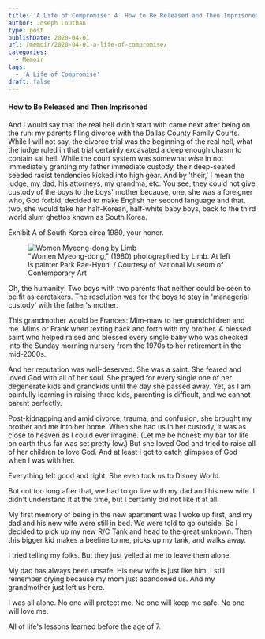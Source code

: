 ```yaml
---
title: 'A Life of Compromise: 4. How to Be Released and Then Imprisoned'
author: Joseph Louthan
type: post
publishDate: 2020-04-01
url: /memoir/2020-04-01-a-life-of-compromise/
categories:
  - Memoir
tags:
  - 'A Life of Compromise'
draft: false
---
```


#### How to Be Released and Then Imprisoned

And I would say that the real hell didn't start with came next after being on the run: my parents filing divorce with the Dallas County Family Courts. While I will not say, the divorce trial was the beginning of the real hell, what the judge ruled in that trial certainly excavated a deep enough chasm to contain sai hell. While the court system was somewhat *wise* in not immediately granting my father immediate custody, their deep-seated seeded racist tendencies kicked into high gear. And by 'their,' I mean the judge, my dad, his attorneys, my grandma, etc.  You see, they could not give custody of the boys to the boys' mother because, one, she was a foreigner who, God forbid, decided to make English her second language and that, two, she would take her half-Korean, half-white baby boys, back to the third world slum ghettos known as South Korea.

Exhibit A of South Korea circa 1980, your honor.

<figure>
    <img src='https://theologic.us/images/12281501.jpg' alt='Women Myeong-dong by Limb' />
    <figcaption>"Women Myeong-dong," (1980) photographed by Limb. At left is painter Park Rae-Hyun. / Courtesy of National Museum of Contemporary Art</figcaption>
</figure>

Oh, the humanity!
Two boys with two parents that neither could be seen to be fit as caretakers. The resolution was for the boys to stay in 'managerial custody' with the father's mother.

This grandmother would be Frances: Mim-maw to her grandchildren and me. Mims or Frank when texting back and forth with my brother. A blessed saint who helped raised and blessed every single baby who was checked into the Sunday morning nursery from the 1970s to her retirement in the mid-2000s.

And her reputation was well-deserved. She was a saint. She feared and loved God with all of her soul. She prayed for every single one of her degenerate kids and grandkids until the day she passed away. Yet, as I am painfully learning in raising three kids, parenting is difficult, and we cannot parent perfectly.

Post-kidnapping and amid divorce, trauma, and confusion, she brought my brother and me into her home. When she had us in her custody, it was as close to heaven as I could ever imagine. (Let me be honest: my bar for life on earth thus far was set pretty low.) But she loved God and tried to raise all of her children to love God. And at least I got to catch glimpses of God when I was with her.

Everything felt good and right. She even took us to Disney World. 

But not too long after that, we had to go live with my dad and his new wife. I didn't understand it at the time, but I certainly did not like it at all.

My first memory of being in the new apartment was I woke up first, and my dad and his new wife were still in bed. We were told to go outside. So I decided to pick up my new R/C Tank and head to the great unknown. Then this bigger kid makes a beeline to me, picks up my tank, and walks away.

I tried telling my folks. But they just yelled at me to leave them alone. 

My dad has always been unsafe. His new wife is just like him. I still remember crying because my mom just abandoned us. And my grandmother just left us here.

I was all alone. No one will protect me. No one will keep me safe. No one will love me. 

All of life's lessons learned before the age of 7.

